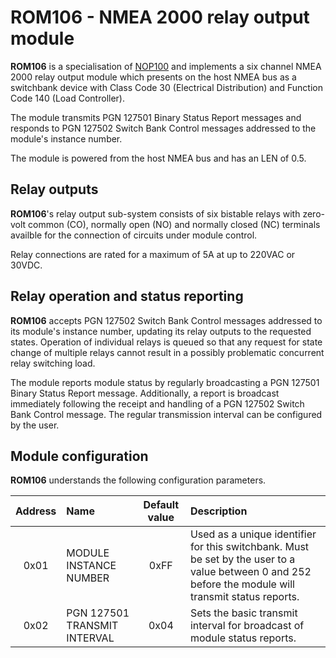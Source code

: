 # ROM106 - NMEA 2000 relay output module

**ROM106** is a specialisation of
[NOP100](https://github.com/preeve9534/NOP100)
and implements a six channel NMEA 2000 relay output module which
presents on the host NMEA bus as a switchbank device with Class
Code 30 (Electrical Distribution) and Function Code 140 (Load
Controller).

The module transmits PGN 127501 Binary Status Report messages and
responds to PGN 127502 Switch Bank Control messages addressed to
the module's instance number.

The module is powered from the host NMEA bus and has an LEN of 0.5.

## Relay outputs

**ROM106**'s relay output sub-system consists of six bistable relays
with zero-volt common (CO), normally open (NO) and normally closed (NC)
terminals availble for the connection of circuits under module control.

Relay connections are rated for a maximum of 5A at up to 220VAC
or 30VDC.

## Relay operation and status reporting

**ROM106** accepts PGN 127502 Switch Bank Control messages addressed
to its module's instance number, updating its relay outputs to the
requested states.
Operation of individual relays is queued so that any request for state
change of multiple relays cannot result in a possibly problematic
concurrent relay switching load.

The module reports module status by regularly broadcasting a PGN 127501
Binary Status Report message.
Additionally, a report is broadcast immediately following the receipt and
handling of a PGN 127502 Switch Bank Control message.
The regular transmission interval can be configured by the user.

## Module configuration

**ROM106** understands the following configuration parameters.

| Address | Name                         | Default value | Description |
| :---:   | :---                         | :---:         | :--- |
| 0x01    | MODULE INSTANCE NUMBER       | 0xFF          | Used as a unique identifier for this switchbank. Must be set by the user to a value between 0 and 252 before the module will transmit status reports. |
| 0x02    | PGN 127501 TRANSMIT INTERVAL | 0x04          | Sets the basic transmit interval for broadcast of module status reports.|

